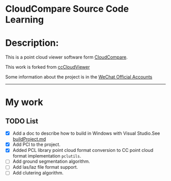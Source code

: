 # CloudCompare Source Code Learning

# Description:

This is a point cloud viewer software form [CloudCompare](!https://github.com/CloudCompare/CloudCompare).

This work is forked from [ccCloudViewer](!https://github.com/yaoli1992/ccCloudViewer)

Some information about the project is in the [WeChat Official Accounts](!https://mp.weixin.qq.com/s/GcISAlnLH8e4S40lo2Y5mg)

--- 

# My work

## TODO List
- [x] Add a doc to describe how to build in Windows with Visual Studio.See [buildProject.md](docs/buildProject.md)
- [x] Add PCl to the project.
- [x] Added PCL library point cloud format conversion to CC point cloud format implementation `pclutils`.
- [ ] Add ground segmentation algorithm.
- [ ] Add las/laz file format support.
- [ ] Add clutering algorithm.